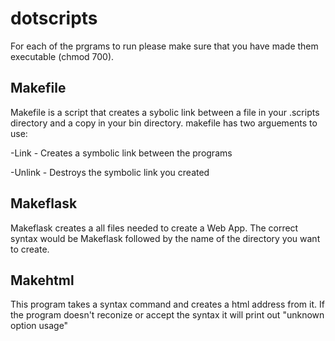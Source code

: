 # dotscripts
For each of the prgrams to run please make sure that you have made them executable (chmod 700).
## Makefile
Makefile is a script that creates a sybolic link between a file in your .scripts directory and a copy in your bin directory. makefile has two arguements to use:

-Link - Creates a symbolic link between the programs

-Unlink - Destroys the symbolic link you created
## Makeflask
Makeflask creates a all files needed to create a Web App. The correct syntax would be Makeflask followed by the name of the directory you want to create.
## Makehtml
This program takes a syntax command and creates a html address from it. If the program doesn't reconize or accept the syntax it will print out "unknown option usage"
